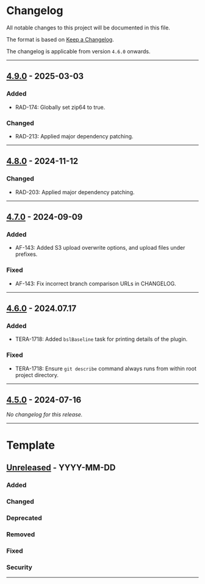 # Changelog

All notable changes to this project will be documented in this file.

The format is based on [Keep a Changelog](https://keepachangelog.com/en/1.0.0/).

The changelog is applicable from version `4.6.0` onwards.

---

## [4.9.0] - 2025-03-03

[4.9.0]: https://github.com/brightsparklabs/gradle-baseline/compare/4.8.0...4.9.0

### Added

* RAD-174: Globally set zip64 to true.

### Changed

* RAD-213: Applied major dependency patching.

---

## [4.8.0] - 2024-11-12

[4.8.0]: https://github.com/brightsparklabs/gradle-baseline/compare/4.7.0...4.8.0

### Changed

* RAD-203: Applied major dependency patching.

---

## [4.7.0] - 2024-09-09

[4.7.0]: https://github.com/brightsparklabs/gradle-baseline/compare/4.6.0...4.7.0

### Added

* AF-143: Added S3 upload overwrite options, and upload files under prefixes.

### Fixed

* AF-143: Fix incorrect branch comparison URLs in CHANGELOG.

---

## [4.6.0] - 2024.07.17

[4.6.0]: https://github.com/brightsparklabs/gradle-baseline/compare/4.5.0...4.6.0

### Added

* TERA-1718: Added `bslBaseline` task for printing details of the plugin.

### Fixed

* TERA-1718: Ensure `git describe` command always runs from within root project directory.

---

## [4.5.0] - 2024-07-16

[4.5.0]: https://github.com/brightsparklabs/gradle-baseline/compare/0.1.0...4.5.0

_No changelog for this release._

---

# Template

## [Unreleased] - YYYY-MM-DD

[Unreleased]: https://github.com/brightsparklabs/gradle-baseline/compare/x.y.z...HEAD

### Added

### Changed

### Deprecated

### Removed

### Fixed

### Security

---
